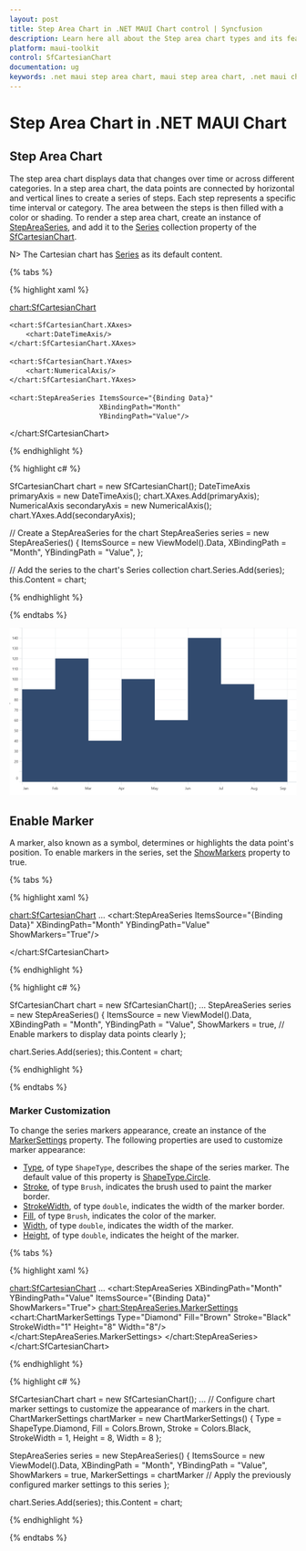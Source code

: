 ```yaml
---
layout: post
title: Step Area Chart in .NET MAUI Chart control | Syncfusion
description: Learn here all about the Step area chart types and its features in Syncfusion® .NET MAUI Chart (SfCartesianChart) control.
platform: maui-toolkit
control: SfCartesianChart
documentation: ug
keywords: .net maui step area chart, maui step area chart, .net maui chart step area type, step area chart customization .net maui, syncfusion maui step area chart, cartesian step area chart maui, .net maui chart step area visualization, syncfusion maui stair-step area chart.
---
```


# Step Area Chart in .NET MAUI Chart

## Step Area Chart
The step area chart displays data that changes over time or across different categories. 
In a step area chart, the data points are connected by horizontal and vertical lines to create a series of steps. Each step represents a specific time interval or category. The area between the steps is then filled with a color or shading. To render a step area chart, create an instance of [StepAreaSeries](https://help.syncfusion.com/cr/maui-toolkit/Syncfusion.Maui.Toolkit.Charts.StepAreaSeries.html), and add it to the [Series](https://help.syncfusion.com/cr/maui-toolkit/Syncfusion.Maui.Toolkit.Charts.SfCartesianChart.html#Syncfusion_Maui_Toolkit_Charts_SfCartesianChart_Series) collection property of the [SfCartesianChart](https://help.syncfusion.com/cr/maui-toolkit/Syncfusion.Maui.Toolkit.Charts.SfCartesianChart.html). 

N> The Cartesian chart has [Series](https://help.syncfusion.com/cr/maui-toolkit/Syncfusion.Maui.Toolkit.Charts.SfCartesianChart.html#Syncfusion_Maui_Toolkit_Charts_SfCartesianChart_Series) as its default content.

{% tabs %}

{% highlight xaml %}

<chart:SfCartesianChart>
    
    <chart:SfCartesianChart.XAxes>
        <chart:DateTimeAxis/>
    </chart:SfCartesianChart.XAxes>

    <chart:SfCartesianChart.YAxes>
        <chart:NumericalAxis/>
    </chart:SfCartesianChart.YAxes>   

    <chart:StepAreaSeries ItemsSource="{Binding Data}"
                          XBindingPath="Month"
                          YBindingPath="Value"/>

</chart:SfCartesianChart>

{% endhighlight %}

{% highlight c# %}

SfCartesianChart chart = new SfCartesianChart();
DateTimeAxis primaryAxis = new DateTimeAxis();
chart.XAxes.Add(primaryAxis);
NumericalAxis secondaryAxis = new NumericalAxis();
chart.YAxes.Add(secondaryAxis);

// Create a StepAreaSeries for the chart
StepAreaSeries series = new StepAreaSeries()
{
    ItemsSource = new ViewModel().Data,
    XBindingPath = "Month",
    YBindingPath = "Value",
};

// Add the series to the chart's Series collection
chart.Series.Add(series);
this.Content = chart;

{% endhighlight %}

{% endtabs %}

![Step Area chart type in MAUI Chart](Chart-types-images/maui_StepArea_chart.png)

## Enable Marker

A marker, also known as a symbol, determines or highlights the data point's position. To enable markers in the series, set the [ShowMarkers](https://help.syncfusion.com/cr/maui-toolkit/Syncfusion.Maui.Toolkit.Charts.AreaSeries.html#Syncfusion_Maui_Toolkit_Charts_AreaSeries_ShowMarkers) property to true.

{% tabs %}

{% highlight xaml %}

<chart:SfCartesianChart>
    ...
    <chart:StepAreaSeries ItemsSource="{Binding Data}" 
                          XBindingPath="Month"
                          YBindingPath="Value"
                          ShowMarkers="True"/>

</chart:SfCartesianChart>

{% endhighlight %}

{% highlight c# %}

SfCartesianChart chart = new SfCartesianChart();
...
StepAreaSeries series = new StepAreaSeries()
{
    ItemsSource = new ViewModel().Data,
    XBindingPath = "Month",
    YBindingPath = "Value",
    ShowMarkers = true, // Enable markers to display data points clearly
};

chart.Series.Add(series);
this.Content = chart;

{% endhighlight %}

{% endtabs %}

### Marker Customization

To change the series markers appearance, create an instance of the [MarkerSettings](https://help.syncfusion.com/cr/maui-toolkit/Syncfusion.Maui.Toolkit.Charts.AreaSeries.html#Syncfusion_Maui_Toolkit_Charts_AreaSeries_MarkerSettings) property. The following properties are used to customize marker appearance:

* [Type](https://help.syncfusion.com/cr/maui-toolkit/Syncfusion.Maui.Toolkit.Charts.ChartMarkerSettings.html#Syncfusion_Maui_Toolkit_Charts_ChartMarkerSettings_Type), of type `ShapeType`, describes the shape of the series marker. The default value of this property is [ShapeType.Circle](https://help.syncfusion.com/cr/maui-toolkit/Syncfusion.Maui.Toolkit.Charts.ShapeType.html#Syncfusion_Maui_Toolkit_Charts_ShapeType_Circle).
* [Stroke](https://help.syncfusion.com/cr/maui-toolkit/Syncfusion.Maui.Toolkit.Charts.ChartMarkerSettings.html#Syncfusion_Maui_Toolkit_Charts_ChartMarkerSettings_Stroke), of type `Brush`, indicates the brush used to paint the marker border.
* [StrokeWidth](https://help.syncfusion.com/cr/maui-toolkit/Syncfusion.Maui.Toolkit.Charts.ChartMarkerSettings.html#Syncfusion_Maui_Toolkit_Charts_ChartMarkerSettings_StrokeWidth), of type `double`, indicates the width of the marker border.
* [Fill](https://help.syncfusion.com/cr/maui-toolkit/Syncfusion.Maui.Toolkit.Charts.ChartMarkerSettings.html#Syncfusion_Maui_Toolkit_Charts_ChartMarkerSettings_Fill), of type `Brush`, indicates the color of the marker.
* [Width](https://help.syncfusion.com/cr/maui-toolkit/Syncfusion.Maui.Toolkit.Charts.ChartMarkerSettings.html#Syncfusion_Maui_Toolkit_Charts_ChartMarkerSettings_Width), of type `double`, indicates the width of the marker.
* [Height](https://help.syncfusion.com/cr/maui-toolkit/Syncfusion.Maui.Toolkit.Charts.ChartMarkerSettings.html#Syncfusion_Maui_Toolkit_Charts_ChartMarkerSettings_Height), of type `double`, indicates the height of the marker.

{% tabs %}

{% highlight xaml %}

<chart:SfCartesianChart>
    ...
    <chart:StepAreaSeries XBindingPath="Month"
                          YBindingPath="Value"
                          ItemsSource="{Binding Data}"
                          ShowMarkers="True">
        <chart:StepAreaSeries.MarkerSettings>
            <chart:ChartMarkerSettings Type="Diamond"
                                       Fill="Brown"
                                       Stroke="Black"
                                       StrokeWidth="1"
                                       Height="8"
                                       Width="8"/>
        </chart:StepAreaSeries.MarkerSettings>
    </chart:StepAreaSeries>
</chart:SfCartesianChart>

{% endhighlight %}

{% highlight c# %}

SfCartesianChart chart = new SfCartesianChart();
...
// Configure chart marker settings to customize the appearance of markers in the chart.
ChartMarkerSettings chartMarker = new ChartMarkerSettings()
{
    Type = ShapeType.Diamond,
    Fill = Colors.Brown,
    Stroke = Colors.Black,
    StrokeWidth = 1,
    Height = 8,
    Width = 8
};

StepAreaSeries series = new StepAreaSeries()
{
   ItemsSource = new ViewModel().Data,
   XBindingPath = "Month",
   YBindingPath = "Value",
   ShowMarkers = true,
   MarkerSettings = chartMarker // Apply the previously configured marker settings to this series
};

chart.Series.Add(series);
this.Content = chart;

{% endhighlight %}

{% endtabs %}